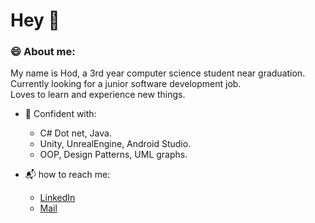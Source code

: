 # Hey 👋

### :smile: About me:

My name is Hod, a 3rd year computer science student near graduation.         
Currently looking for a junior software development job.       
Loves to learn and experience new things.     


- 💪 Confident with: 
  - C# Dot net, Java. 
  - Unity, UnrealEngine, Android Studio.
  - OOP, Design Patterns, UML graphs.

- :mailbox_with_mail: how to reach me:
  - [LinkedIn](https://www.linkedin.com/in/hod-yaakov-5b468a1b7/)
  - [Mail](hody8086@gmail.com)




<!--
**Hodjy/Hodjy** is a ✨ _special_ ✨ repository because its `README.md` (this file) appears on your GitHub profile.

Here are some ideas to get you started:

- 🔭 I’m currently working on ...
- 🌱 I’m currently learning ...
- 👯 I’m looking to collaborate on ...
- 🤔 I’m looking for help with ...
- 💬 Ask me about ...
- 📫 How to reach me: ...
- 😄 Pronouns: ...
- ⚡ Fun fact: ...
-->
